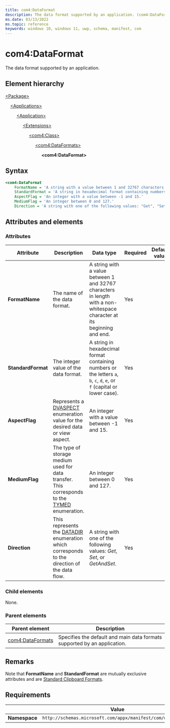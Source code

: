 ```yaml
---
title: com4:DataFormat
description: The data format supported by an application. (com4:DataFormat)
ms.date: 03/13/2022
ms.topic: reference
keywords: windows 10, windows 11, uwp, schema, manifest, com
---
```


# com4:DataFormat

The data format supported by an application.

## Element hierarchy

[\<Package\>](element-package.md)

&nbsp;&nbsp;&nbsp;&nbsp;[\<Applications\>](element-applications.md)

&nbsp;&nbsp;&nbsp;&nbsp; &nbsp;&nbsp;&nbsp;&nbsp;[\<Application\>](element-application.md)

&nbsp;&nbsp;&nbsp;&nbsp; &nbsp;&nbsp;&nbsp;&nbsp; &nbsp;&nbsp;&nbsp;&nbsp;[\<Extensions\>](element-1-extensions.md)

&nbsp;&nbsp;&nbsp;&nbsp; &nbsp;&nbsp;&nbsp;&nbsp; &nbsp;&nbsp;&nbsp;&nbsp; &nbsp;&nbsp;&nbsp;&nbsp;[\<com4:Class\>](element-com4-class.md)

&nbsp;&nbsp;&nbsp;&nbsp; &nbsp;&nbsp;&nbsp;&nbsp; &nbsp;&nbsp;&nbsp;&nbsp; &nbsp;&nbsp;&nbsp;&nbsp; &nbsp;&nbsp;&nbsp;&nbsp;[\<com4:DataFormats\>](element-com4-dataformats.md)

&nbsp;&nbsp;&nbsp;&nbsp; &nbsp;&nbsp;&nbsp;&nbsp; &nbsp;&nbsp;&nbsp;&nbsp; &nbsp;&nbsp;&nbsp;&nbsp; &nbsp;&nbsp;&nbsp;&nbsp; &nbsp;&nbsp;&nbsp;&nbsp;**\<com4:DataFormat\>**

## Syntax

```xml
<com4:DataFormat
    FormatName = 'A string with a value between 1 and 32767 characters in length with a non-whitespace character at its beginning and end.'
    StandardFormat = 'A string in hexadecimal format containing numbers or the letters a, b, c, d, e, or f (capital or lower case).'
    AspectFlag = 'An integer with a value between -1 and 15.'
    MediumFlag = 'An integer between 0 and 127.'
    Direction = 'A string with one of the following values: "Get", "Set", or "GetAndSet".' />
```

## Attributes and elements

### Attributes

| Attribute | Description | Data type | Required | Default value |
|-|-|-|-|-|
| **FormatName** | The name of the data format. | A string with a value between 1 and 32767 characters in length with a non-whitespace character at its beginning and end. | Yes |  |
| **StandardFormat** | The integer value of the data format. | A string in hexadecimal format containing numbers or the letters `a`, `b`, `c`, `d`, `e`, or `f` (capital or lower case). | Yes |  |
| **AspectFlag** | Represents a [DVASPECT](/windows/win32/api/wtypes/ne-wtypes-dvaspect) enumeration value for the desired data or view aspect. | An integer with a value between -1 and 15. | Yes |  |
| **MediumFlag** | The type of storage medium used for data transfer. This corresponds to the [TYMED](/windows/win32/api/objidl/ne-objidl-tymed) enumeration. | An integer between 0 and 127.| Yes |  |
| **Direction** | This represents the [DATADIR](/windows/win32/api/objidl/ne-objidl-datadir) enumeration which corresponds to the direction of the data flow. | A string with one of the following values: *Get*, *Set*, or *GetAndSet*. | Yes |  |

### Child elements

None.

### Parent elements

| Parent element | Description |
|-|-|
| [com4:DataFormats](element-com4-dataformats.md) | Specifies the default and main data formats supported by an application. |

## Remarks

Note that **FormatName** and **StandardFormat** are mutually exclusive attributes and are [Standard Clipboard Formats](/windows/win32/dataxchg/standard-clipboard-formats).

## Requirements

|   | Value  |
|--|--|
| **Namespace** | `http://schemas.microsoft.com/appx/manifest/com/windows10/4` |
